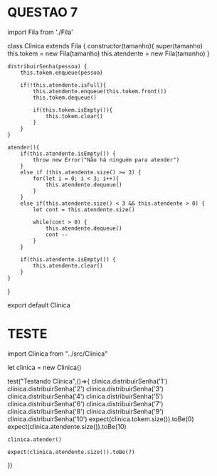 # QUESTAO 7


import Fila from './Fila'

class Clinica extends Fila {
    constructor(tamanho){
        super(tamanho)
        this.tokem = new Fila(tamanho)
        this.atendente = new Fila(tamanho)
    }

    distribuirSenha(pessoa) {
        this.tokem.enqueue(pessoa)

        if(!this.atendente.isFull){
            this.atendente.enqueue(this.tokem.front())
            this.tokem.dequeue()

            if(this.tokem.isEmpty()){
                this.tokem.clear()
            }
        }
    }

    atender(){
        if(this.atendente.isEmpty()) {
            throw new Error("Não há ninguém para atender")
        }
        else if (this.atendente.size() >= 3) {
            for(let i = 0; i < 3; i++){
                this.atendente.dequeue()
            }
        }
        else if(this.atendente.size() < 3 && this.atendente > 0) {
            let cont = this.atendente.size()

            while(cont > 0) {
                this.atendente.dequeue()
                cont --
            }
        }

        if(this.atendente.isEmpty()) {
            this.atendente.clear()
        }
    }
}

export default Clinica


# TESTE

import Clinica from "../src/Clinica"

let clinica = new Clinica()

test("Testando Clinica",()=>{
    clinica.distribuirSenha('1')
    clinica.distribuirSenha('2')
    clinica.distribuirSenha('3')
    clinica.distribuirSenha('4')
    clinica.distribuirSenha('5')
    clinica.distribuirSenha('6')
    clinica.distribuirSenha('7')
    clinica.distribuirSenha('8')
    clinica.distribuirSenha('9')
    clinica.distribuirSenha('10')
    expect(clinica.tokem.size()).toBe(0)
    expect(clinica.atendente.size()).toBe(10)

    clinica.atender()

    expect(clinica.atendente.size()).toBe(7)
})
